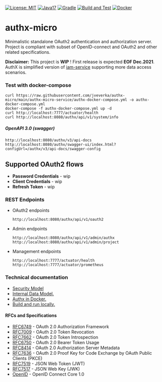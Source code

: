 [![License: MIT](https://img.shields.io/badge/License-MIT-yellow.svg)](https://opensource.org/licenses/MIT)
[![Java17](https://img.shields.io/badge/java-17-blue)](https://img.shields.io/badge/java-17-blue)
[![Gradle](https://img.shields.io/badge/gradle-v7.3-blue)](https://img.shields.io/badge/gradle-v7.3-blue)
[![Build and Test](https://github.com/jveverka/authx-micro/actions/workflows/main.yml/badge.svg)](https://github.com/jveverka/authx-micro/actions/workflows/main.yml)
[![Docker](https://img.shields.io/badge/docker-blue)](https://hub.docker.com/r/jurajveverka/authx-micro-service)

# authx-micro
Minimalistic standalone OAuth2 authentication and authorization server. Project is compliant with subset of OpenID-connect and OAuth2 and other related specifications.

__Disclaimer:__ This project is __WIP__ ! First release is expected __EOF Dec.2021__. 
AuthX is simplified version of [iam-service](https://github.com/jveverka/iam-service) supporting more data access scenarios.

### Test with docker-compose 
```
curl https://raw.githubusercontent.com/jveverka/authx-micro/main/authx-micro-service/authx-docker-compose.yml -o authx-docker-compose.yml
docker-compose -f authx-docker-compose.yml up -d 
curl http://localhost:7777/actuator/health
curl http://localhost:8080/authx/api/v1/system/info
```
##### OpenAPI 3.0 (swagger)
```
http://localhost:8080/authx/v3/api-docs
http://localhost:8080/authx/swagger-ui/index.html?configUrl=/authx/v3/api-docs/swagger-config
```

## Supported OAuth2 flows
* __Password Credentials__ - wip
* __Client Credentials__ - wip
* __Refresh Token__ - wip

### REST Endpoints
* OAuth2 endpoints
  ```
  http://localhost:8080/authx/api/v1/oauth2
  ```
* Admin endpoints
  ```
  http://localhost:8080/authx/api/v1/admin/authx
  http://localhost:8080/authx/api/v1/admin/project
  ```
* Management endpoints
  ```
  http://localhost:7777/actuator/health
  http://localhost:7777/actuator/prometheus
  ```
 
### Technical documentation
* [Security Model](docs/authx-security-model.md)
* [Internal Data Model.](docs/authx-data-model.md)
* [Authx in Docker.](docs/authx-dockerization.md)
* [Build and run locally.](docs/authx-build-and-run.md)

#### RFCs and Specifications
* [RFC6749](https://tools.ietf.org/html/rfc6749) - OAuth 2.0 Authorization Framework
* [RFC7009](https://tools.ietf.org/html/rfc7009) - OAuth 2.0 Token Revocation
* [RFC7662](https://tools.ietf.org/html/rfc7662) - OAuth 2.0 Token Introspection
* [RFC6750](https://tools.ietf.org/html/rfc6750) - OAuth 2.0 Bearer Token Usage
* [RFC8414](https://tools.ietf.org/html/rfc8414) - OAuth 2.0 Authorization Server Metadata
* [RFC7636](https://tools.ietf.org/html/rfc7636) - OAuth 2.0 Proof Key for Code Exchange by OAuth Public Clients (PKCE)
* [RFC7519](https://tools.ietf.org/html/rfc7519) - JSON Web Token (JWT)
* [RFC7517](https://tools.ietf.org/html/rfc7517) - JSON Web Key (JWK)
* [OpenID](https://openid.net/specs/openid-connect-core-1_0.html) - OpenID Connect Core 1.0

